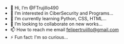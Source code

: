 - 👋 Hi, I’m @FTrujillo490
- 👀 I’m interested in CiberSecurity and Programs...
- 🌱 I’m currently learning Python, CSS, HTML...
- 💞️ I’m looking to collaborate on new works...
- 📫 How to reach me email felipertrujillo@gmail.com
- ⚡ Fun fact: I'm so curious...

<!---
FTrujillo490/FTrujillo490 is a ✨ special ✨ repository because its `README.md` (this file) appears on your GitHub profile.
You can click the Preview link to take a look at your changes.
--->
